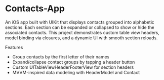 # Contacts-App
An iOS app built with UIKit that displays contacts grouped into alphabetic sections. Each section can be expanded or collapsed to show or hide the associated contacts. This project demonstrates custom table view headers, model binding via closures, and a dynamic UI with smooth section reloads.

Features

- Group contacts by the first letter of their names
- Expand/collapse contact groups by tapping a header button
- Custom UITableViewHeaderFooterView for section headers
- MVVM-inspired data modeling with HeaderModel and Contact
